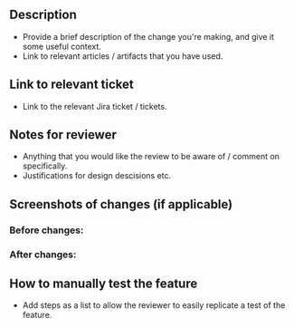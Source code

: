 ## Description
- Provide a brief description of the change you're making, and give it some useful context.
- Link to relevant articles / artifacts that you have used.

## Link to relevant ticket
- Link to the relevant Jira ticket / tickets.

## Notes for reviewer
- Anything that you would like the review to be aware of / comment on specifically.
- Justifications for design descisions etc.

## Screenshots of changes (if applicable)

### Before changes:

### After changes:

## How to manually test the feature
- Add steps as a list to allow the reviewer to easily replicate a test of the feature.
